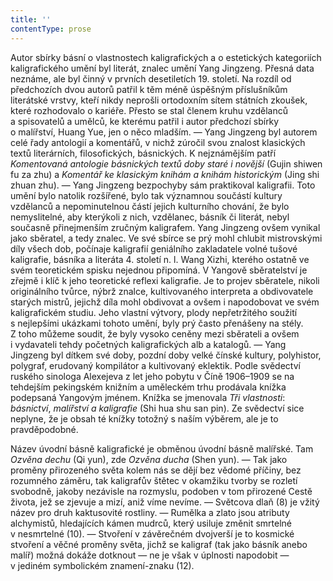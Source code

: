 ```yaml
---
title: ''
contentType: prose
---
```


<section>

Autor sbírky básní o vlastnostech kaligrafických a o estetických kategoriích kaligrafického umění byl literát, znalec umění Yang Jingzeng. Přesná data neznáme, ale byl činný v prvních desetiletích 19. století. Na rozdíl od předchozích dvou autorů patřil k těm méně úspěšným příslušníkům literátské vrstvy, kteří nikdy neprošli ortodoxním sítem státních zkoušek, které rozhodovalo o kariéře. Přesto se stal členem kruhu vzdělanců a spisovatelů a umělců, ke kterému patřil i autor předchozí sbírky o malířství, Huang Yue, jen o něco mladším. — Yang Jingzeng byl autorem celé řady antologií a komentářů, v nichž zúročil svou znalost klasických textů literárních, filosofických, básnických. K nejznámějším patří _Komentovaná_ _antologie_ _básnických_ _textů_ _doby_ _staré_ _i_ _novější_ (Gujin shiwen fu za zhu) a _Komentář_ _ke_ _klasickým_ _knihám_ _a_ _knihám_ _historickým_ (Jing shi zhuan zhu). — Yang Jingzeng bezpochyby sám praktikoval kaligrafii. Toto umění bylo natolik rozšířené, bylo tak významnou součástí kultury vzdělanců a nepominutelnou částí jejich kulturního chování, že bylo nemyslitelné, aby kterýkoli z nich, vzdělanec, básník či literát, nebyl současně přinejmenším zručným kaligrafem. Yang Jingzeng ovšem vynikal jako sběratel, a tedy znalec. Ve své sbírce se prý mohl chlubit mistrovskými díly všech dob, počínaje kaligrafií geniálního zakladatele volné tušové kaligrafie, básníka a literáta 4. století n. l. Wang Xizhi, kterého ostatně ve svém teoretickém spisku nejednou připomíná. V Yangově sběratelství je zřejmě i klíč k jeho teoretické reflexi kaligrafie. Je to projev sběratele, nikoli originálního tvůrce, nýbrž znalce, kultivovaného inter­preta a obdivovatele starých mistrů, jejichž díla mohl obdivovat a ovšem i napodobovat ve svém kaligrafickém studiu. Jeho vlastní výtvory, plody nepřetržitého soužití s nejlepšími ukázkami tohoto umění, byly prý často přenášeny na stély. Z toho můžeme soudit, že byly vysoko ceněny mezi sběrateli a ovšem i vydavateli tehdy početných kaligrafických alb a katalogů. — Yang Jingzeng byl dítkem své doby, pozdní doby velké čínské kultury, polyhistor, polygraf, erudovaný kompilátor a kultivovaný eklektik. Podle svědectví ruského sinologa Alexejeva z let jeho pobytu v Číně 1906–1909 se na tehdejším pekingském knižním a uměleckém trhu prodávala knížka podepsaná Yangovým jménem. Knížka se jmenovala _Tři_ _vlastnosti_: _básnictví_, _malířství_ _a_ _kaligrafie_ (Shi hua shu san pin). Ze svědectví sice neplyne, že je obsah té knížky totožný s naším výběrem, ale je to pravděpodobné.

Název úvodní básně kaligrafické je obměnou úvodní básně malířské. Tam _Ozvěna_ _dechu_ (Qi yun), zde _Ozvěna_ _ducha_ (Shen yun). — Tak jako proměny přirozeného světa kolem nás se dějí bez vědomé příčiny, bez rozumného záměru, tak kaligrafův štětec v okamžiku tvorby se rozletí svobodně, jakoby nezávisle na rozmyslu, podoben v tom přirozené Cestě života, jež se zjevuje a mizí, aniž víme nevíme. — Světcova dlaň (8) je vžitý název pro druh kaktusovité rostliny. — Rumělka a zlato jsou atributy alchymistů, hledajících kámen mudrců, který usiluje změnit smrtelné v nesmrtelné (10). — Stvoření v závěrečném dvojverší je to kosmické stvoření a věčné proměny světa, jichž se kaligraf (tak jako básník anebo malíř) možná dokáže dotknout — ne je však v úplnosti napodobit — v jediném symbolickém znamení-znaku (12).

</section>
